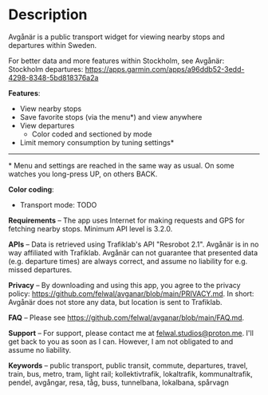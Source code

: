 # Description

Avgånär is a public transport widget for viewing nearby stops and departures within Sweden.

For better data and more features within Stockholm, see Avgånär: Stockholm departures: https://apps.garmin.com/apps/a96ddb52-3edd-4298-8348-5bd818376a2a

**Features**:

- View nearby stops
- Save favorite stops (via the menu*) and view anywhere
- View departures
  - Color coded and sectioned by mode
- Limit memory consumption by tuning settings*

***

\* Menu and settings are reached in the same way as usual. On some watches you long-press UP, on others BACK.

**Color coding**:

- Transport mode: TODO

**Requirements** – The app uses Internet for making requests and GPS for fetching nearby stops. Minimum API level is 3.2.0.

**APIs** – Data is retrieved using Trafiklab's API "Resrobot 2.1". Avgånär is in no way affiliated with Trafiklab. Avgånär can not guarantee that presented data (e.g. departure times) are always correct, and assume no liability for e.g. missed departures.

**Privacy** – By downloading and using this app, you agree to the privacy policy: https://github.com/felwal/avganar/blob/main/PRIVACY.md. In short: Avgånär does not store any data, but location is sent to Trafiklab.

**FAQ** – Please see https://github.com/felwal/avganar/blob/main/FAQ.md.

**Support** – For support, please contact me at felwal.studios@proton.me. I'll get back to you as soon as I can. However, I am not obligated to and assume no liability.

**Keywords** – public transport, public transit, commute, departures, travel, train, bus, metro, tram, light rail; kollektivtrafik, lokaltrafik, kommunaltrafik, pendel, avgångar, resa, tåg, buss, tunnelbana, lokalbana, spårvagn

